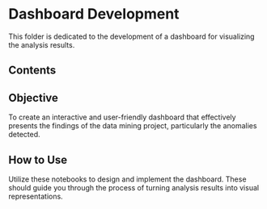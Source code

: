 # Dashboard Development

This folder is dedicated to the development of a dashboard for visualizing the analysis results.

## Contents


## Objective
To create an interactive and user-friendly dashboard that effectively presents the findings of the data mining project, particularly the anomalies detected.

## How to Use
Utilize these notebooks to design and implement the dashboard. These should guide you through the process of turning analysis results into visual representations.
